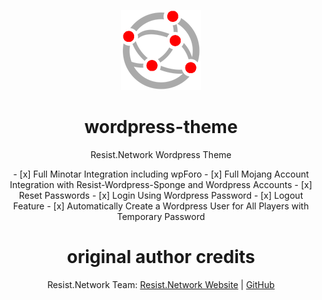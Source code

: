 <p align="center"><img src="https://github.com/resist-network/extras-pack/blob/master/images/128x128.png?raw=true"></p>
<h1 align="center">wordpress-theme</h1>
<p align="center">Resist.Network Wordpress Theme</p>
<p align="center">
- [x] Full Minotar Integration including wpForo
- [x] Full Mojang Account Integration with Resist-Wordpress-Sponge and Wordpress Accounts
- [x] Reset Passwords
- [x] Login Using Wordpress Password
- [x] Logout Feature
- [x] Automatically Create a Wordpress User for All Players with Temporary Password
</p>
<h1 align="center">original author credits</h1>
<p align="center">Resist.Network Team: <a href="https://resist.network">Resist.Network Website</a> | <a href="https://github.com/resist-network">GitHub</a></p>

